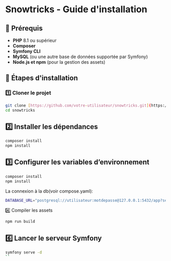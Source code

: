 # Snowtricks - Guide d'installation

## 📌 Prérequis

- **PHP** 8.1 ou supérieur  
- **Composer**  
- **Symfony CLI**  
- **MySQL** (ou une autre base de données supportée par Symfony)  
- **Node.js et npm** (pour la gestion des assets)  

## 🔧 Étapes d'installation

### 1️⃣ Cloner le projet
```sh
git clone [https://github.com/votre-utilisateur/snowtricks.git](https://github.com/Gngoyi99/NGOYI_Germain_1_SnowTricks_git_092024.git)
cd snowtricks
```
## 2️⃣ Installer les dépendances
```sh
composer install
npm install
```

## 3️⃣ Configurer les variables d’environnement 
```sh
composer install
npm install
```
La connexion à la db(voir compose.yaml):
```sh
DATABASE_URL="postgresql://utilisateur:motdepasse@127.0.0.1:5432/app?serverVersion=16&charset=utf8"
```
4️⃣ Compiler les assets
```sh
npm run build
```
## 6️⃣ Lancer le serveur Symfony
```sh
symfony serve -d
``

